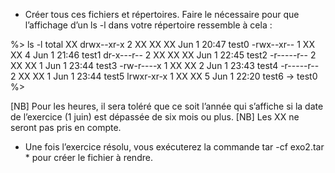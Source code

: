 - Créer tous ces fichiers et répertoires. Faire le nécessaire pour que l’affichage d’un
ls -l dans votre répertoire ressemble à cela :

%> ls -l
total XX
drwx--xr-x 2 XX XX XX Jun 1 20:47 test0
-rwx--xr-- 1 XX XX 4  Jun 1 21:46 test1
dr-x---r-- 2 XX XX XX Jun 1 22:45 test2
-r-----r-- 2 XX XX 1  Jun 1 23:44 test3
-rw-r----x 1 XX XX 2  Jun 1 23:43 test4
-r-----r-- 2 XX XX 1  Jun 1 23:44 test5
lrwxr-xr-x 1 XX XX 5  Jun 1 22:20 test6 -> test0
%>

[NB] Pour les heures, il sera toléré que ce soit l’année qui s’affiche si la date de l’exercice
(1 juin) est dépassée de six mois ou plus.
[NB] Les XX ne seront pas pris en compte.

- Une fois l’exercice résolu, vous exécuterez la commande tar -cf exo2.tar * pour
créer le fichier à rendre.